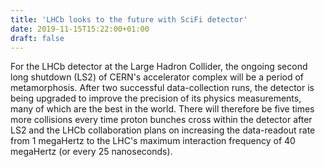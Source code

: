 ```yaml
---
title: 'LHCb looks to the future with SciFi detector'
date: 2019-11-15T15:22:00+01:00
draft: false
---
```


For the LHCb detector at the Large Hadron Collider, the ongoing second long shutdown (LS2) of CERN's accelerator complex will be a period of metamorphosis. After two successful data-collection runs, the detector is being upgraded to improve the precision of its physics measurements, many of which are the best in the world. There will therefore be five times more collisions every time proton bunches cross within the detector after LS2 and the LHCb collaboration plans on increasing the data-readout rate from 1 megaHertz to the LHC's maximum interaction frequency of 40 megaHertz (or every 25 nanoseconds).